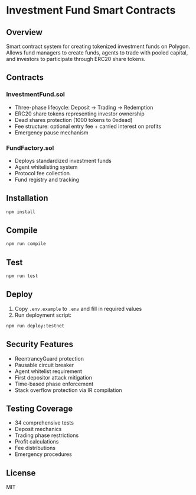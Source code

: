 # Investment Fund Smart Contracts

## Overview
Smart contract system for creating tokenized investment funds on Polygon. Allows fund managers to create funds, agents to trade with pooled capital, and investors to participate through ERC20 share tokens.

## Contracts

### InvestmentFund.sol
- Three-phase lifecycle: Deposit → Trading → Redemption
- ERC20 share tokens representing investor ownership
- Dead shares protection (1000 tokens to 0xdead)
- Fee structure: optional entry fee + carried interest on profits
- Emergency pause mechanism

### FundFactory.sol
- Deploys standardized investment funds
- Agent whitelisting system
- Protocol fee collection
- Fund registry and tracking

## Installation

```bash
npm install
```

## Compile

```bash
npm run compile
```

## Test

```bash
npm run test
```

## Deploy

1. Copy `.env.example` to `.env` and fill in required values
2. Run deployment script:

```bash
npm run deploy:testnet
```

## Security Features

- ReentrancyGuard protection
- Pausable circuit breaker
- Agent whitelist requirement
- First depositor attack mitigation
- Time-based phase enforcement
- Stack overflow protection via IR compilation

## Testing Coverage

- 34 comprehensive tests
- Deposit mechanics
- Trading phase restrictions  
- Profit calculations
- Fee distributions
- Emergency procedures

## License

MIT